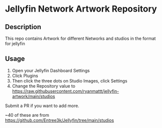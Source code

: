 # Jellyfin Network Artwork Repository
## Description
This repo contains Artwork for different Networks and studios in the format for jellyfin

## Usage

1. Open your Jellyfin Dashboard Settings
2. Click Plugins
3. Then click the three dots on Studio Images, click Settings
4. Change the Repository value to https://raw.githubusercontent.com/ryanmattt/jellyfin-artwork/main/studios

Submit a PR if you want to add more.

~40 of these are from https://github.com/Entree3k/Jellyfin/tree/main/studios